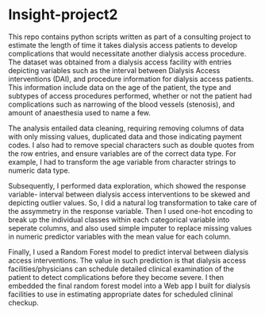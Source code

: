 # Insight-project2

This repo contains python scripts written as part of a consulting project to estimate the length of time it takes dialysis access patients to develop complications that would necessitate another dialysis access procedure. The dataset was obtained from a dialysis access facility with entries depicting variables such as the interval between Dialysis Access interventions (DAI), and procedure information for dialysis access patients. This information include data on the age of the patient, the type and subtypes of access procedures performed, whether or not the patient had complications such as narrowing of the blood vessels (stenosis), and amount of anaesthesia used to name a few.

The analysis entailed data cleaning, requiring removing columns of data with only missing values, duplicated data and those indicating payment codes. I also had to remove special characters such as double quotes from the row entries, and ensure variables are of the correct data type. For example, I had to transform the age variable from character strings to numeric data type.

Subsequently, I performed data exploration, which showed the response variable- interval between dialysis access interventions to be skewed and depicting outlier values. So, I did a natural log transformation to take care of the assymmetry in the response variable. Then I used one-hot encoding to break up the individual classes within each categorical variable into seperate columns, and also used simple imputer to replace missing values in numeric predictor variables with the mean value for each column.

Finally, I used a Random Forest model to predict interval between dialysis access interventions. The value in such prediction is that dialysis access facilities/physicians can schedule detailed clinical examination of the patient to detect complications before they become severe. I then embedded the final random forest model into a Web app I built for dialysis facilities to use in estimating appropriate dates for scheduled clininal checkup.
